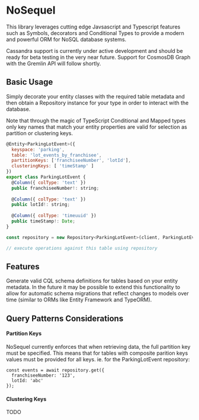 # NoSequel

This library leverages cutting edge Javsascript and Typescript features such as Symbols, decorators and Conditional Types to provide a modern and powerful ORM for NoSQL database systems.

Cassandra support is currently under active development and should be ready for beta testing in the very near future. Support for CosmosDB Graph with the Gremlin API will follow shortly.

## Basic Usage

Simply decorate your entity classes with the required table metadata and then obtain a Repository instance for your type in order to interact with the database.

Note that through the magic of TypeScript Conditional and Mapped types only key names that match your entity properties are valid for selection as partition or clustering keys.

```javascript
@Entity<ParkingLotEvent>({
  keyspace: 'parking',
  table: 'lot_events_by_franchisee',
  partitionKeys: ['franchiseeNumber', 'lotId'],
  clusteringKeys: [ 'timeStamp' ]
})
export class ParkingLotEvent {
  @Column({ colType: 'text' })
  public franchiseeNumber!: string;
  
  @Column({ colType: 'text' })
  public lotId!: string;
  
  @Column({ colType: 'timeuuid' })
  public timeStamp!: Date;
}

const repository = new Repository<ParkingLotEvent>(client, ParkingLotEvent);

// execute operations against this table using repository
```

## Features
Generate valid CQL schema definitions for tables based on your entity metadata. In the future it may be possible to extend this functionality to allow for automatic schema migrations that reflect changes to models over time (similar to ORMs like Entity Framework and TypeORM).

## Query Patterns Considerations

#### Partition Keys
NoSequel currently enforces that when retrieving data, the full partition key must be specified. This means that for tables with composite parition keys values must be provided for all keys. ie. for the ParkingLotEvent repository:

```
const events = await repository.get({
  franchiseeNumber: '123',
  lotId: 'abc'
});
```

#### Clustering Keys

TODO

